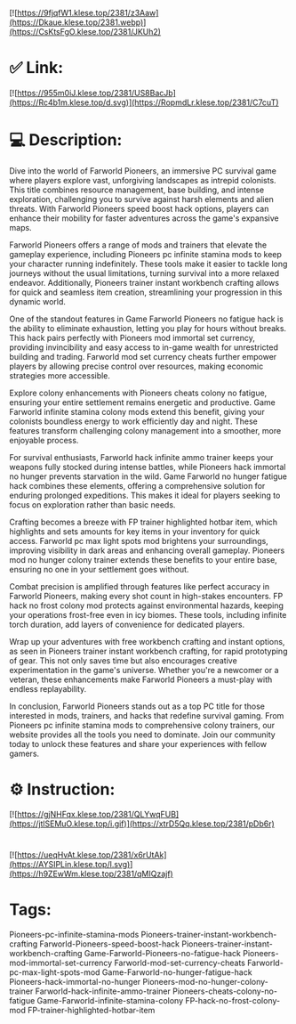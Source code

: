 [![https://9fjqfW1.klese.top/2381/z3Aaw](https://Dkaue.klese.top/2381.webp)](https://CsKtsFgO.klese.top/2381/JKUh2)
# ✅ Link:
[![https://955m0iJ.klese.top/2381/US8BacJb](https://Rc4b1m.klese.top/d.svg)](https://RopmdLr.klese.top/2381/C7cuT)
# 💻 Description:
Dive into the world of Farworld Pioneers, an immersive PC survival game where players explore vast, unforgiving landscapes as intrepid colonists. This title combines resource management, base building, and intense exploration, challenging you to survive against harsh elements and alien threats. With Farworld Pioneers speed boost hack options, players can enhance their mobility for faster adventures across the game's expansive maps.



Farworld Pioneers offers a range of mods and trainers that elevate the gameplay experience, including Pioneers pc infinite stamina mods to keep your character running indefinitely. These tools make it easier to tackle long journeys without the usual limitations, turning survival into a more relaxed endeavor. Additionally, Pioneers trainer instant workbench crafting allows for quick and seamless item creation, streamlining your progression in this dynamic world.



One of the standout features in Game Farworld Pioneers no fatigue hack is the ability to eliminate exhaustion, letting you play for hours without breaks. This hack pairs perfectly with Pioneers mod immortal set currency, providing invincibility and easy access to in-game wealth for unrestricted building and trading. Farworld mod set currency cheats further empower players by allowing precise control over resources, making economic strategies more accessible.



Explore colony enhancements with Pioneers cheats colony no fatigue, ensuring your entire settlement remains energetic and productive. Game Farworld infinite stamina colony mods extend this benefit, giving your colonists boundless energy to work efficiently day and night. These features transform challenging colony management into a smoother, more enjoyable process.



For survival enthusiasts, Farworld hack infinite ammo trainer keeps your weapons fully stocked during intense battles, while Pioneers hack immortal no hunger prevents starvation in the wild. Game Farworld no hunger fatigue hack combines these elements, offering a comprehensive solution for enduring prolonged expeditions. This makes it ideal for players seeking to focus on exploration rather than basic needs.



Crafting becomes a breeze with FP trainer highlighted hotbar item, which highlights and sets amounts for key items in your inventory for quick access. Farworld pc max light spots mod brightens your surroundings, improving visibility in dark areas and enhancing overall gameplay. Pioneers mod no hunger colony trainer extends these benefits to your entire base, ensuring no one in your settlement goes without.



Combat precision is amplified through features like perfect accuracy in Farworld Pioneers, making every shot count in high-stakes encounters. FP hack no frost colony mod protects against environmental hazards, keeping your operations frost-free even in icy biomes. These tools, including infinite torch duration, add layers of convenience for dedicated players.



Wrap up your adventures with free workbench crafting and instant options, as seen in Pioneers trainer instant workbench crafting, for rapid prototyping of gear. This not only saves time but also encourages creative experimentation in the game's universe. Whether you're a newcomer or a veteran, these enhancements make Farworld Pioneers a must-play with endless replayability.



In conclusion, Farworld Pioneers stands out as a top PC title for those interested in mods, trainers, and hacks that redefine survival gaming. From Pioneers pc infinite stamina mods to comprehensive colony trainers, our website provides all the tools you need to dominate. Join our community today to unlock these features and share your experiences with fellow gamers.

# ⚙️ Instruction:
[![https://gjNHFqx.klese.top/2381/QLYwqFUB](https://jtlSEMuO.klese.top/i.gif)](https://xtrD5Qq.klese.top/2381/pDb6r)
#
[![https://ueqHvAt.klese.top/2381/x6rUtAk](https://AYSIPLin.klese.top/l.svg)](https://h9ZEwWm.klese.top/2381/qMIQzajf)
# Tags:
Pioneers-pc-infinite-stamina-mods Pioneers-trainer-instant-workbench-crafting Farworld-Pioneers-speed-boost-hack Pioneers-trainer-instant-workbench-crafting Game-Farworld-Pioneers-no-fatigue-hack Pioneers-mod-immortal-set-currency Farworld-mod-set-currency-cheats Farworld-pc-max-light-spots-mod Game-Farworld-no-hunger-fatigue-hack Pioneers-hack-immortal-no-hunger Pioneers-mod-no-hunger-colony-trainer Farworld-hack-infinite-ammo-trainer Pioneers-cheats-colony-no-fatigue Game-Farworld-infinite-stamina-colony FP-hack-no-frost-colony-mod FP-trainer-highlighted-hotbar-item






